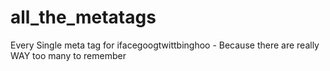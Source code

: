 all_the_metatags
================

Every Single meta tag for ifacegoogtwittbinghoo - Because there are really WAY too many to remember
